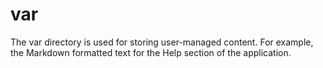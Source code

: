 # var

The var directory is used for storing user-managed content. For example, the Markdown formatted text for the Help section of the application.